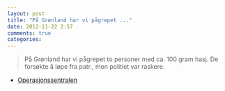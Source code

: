 ```yaml
---
layout: post
title: "På Grønland har vi pågrepet ..."
date: 2012-11-22 2:57
comments: true
categories: 
---
```

> På Grønland har vi pågrepet to personer med ca. 100 gram hasj. De forsøkte å løpe fra patr., men politiet var raskere. 
- [Operasjonssentralen](https://twitter.com/oslopolitiops/statuses/271568090440015873)

